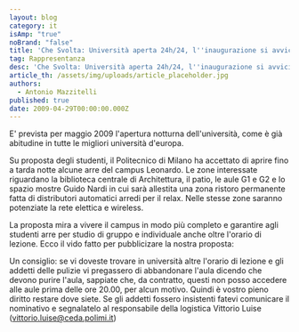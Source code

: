 ```yaml
---
layout: blog
category: it
isAmp: "true"
noBrand: "false"
title: 'Che Svolta: Università aperta 24h/24, l''inaugurazione si avvicina.'
tag: Rappresentanza
desc: 'Che Svolta: Università aperta 24h/24, l''inaugurazione si avvicina.'
article_th: /assets/img/uploads/article_placeholder.jpg
authors:
  - Antonio Mazzitelli
published: true
date: 2009-04-29T00:00:00.000Z
---
```


E' prevista per maggio 2009 l'apertura notturna dell'università, come è già abitudine in tutte le migliori università d'europa.

Su proposta degli studenti, il Politecnico di Milano ha accettato di aprire fino a tarda notte alcune arre del campus Leonardo. Le zone interessate riguardano la biblioteca centrale di Architettura, il patio, le aule G1 e G2 e lo spazio mostre Guido Nardi in cui sarà allestita una zona ristoro permanente fatta di distributori automatici arredi per il relax. Nelle stesse zone saranno potenziate la rete elettica e wireless.

La proposta mira a vivere il campus in modo più completo e garantire agli studenti arre per studio di gruppo e individuale anche oltre l'orario di lezione. Ecco il vido fatto per pubblicizare la nostra proposta:

Un consiglio: se vi doveste trovare in università altre l'orario di lezione e gli addetti delle pulizie vi pregassero di abbandonare l'aula dicendo che devono purire l'aula, sappiate che, da contratto, questi non posso accedere alle aule prima delle ore 20.00, per alcun motivo. Quindi è vostro pieno diritto restare dove siete. Se gli addetti fossero insistenti fatevi comunicare il nominativo e segnalatelo al responsabile della logistica Vittorio Luise ([vittorio.luise@ceda.polimi.it](mailto:vittorio.luise@ceda.polimi.it))
